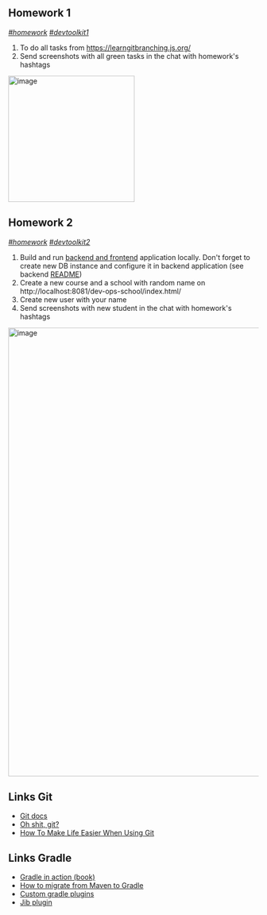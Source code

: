 ## Homework 1
*[#homework]() [#devtoolkit1]()*
1. To do all tasks from https://learngitbranching.js.org/
2. Send screenshots with all green tasks in the chat with homework's hashtags
<img width="254" alt="image" src="https://user-images.githubusercontent.com/10992037/183635754-95427eda-f53f-473f-b518-655b5b731a7b.png">

## Homework 2
*[#homework]() [#devtoolkit2]()*
1. Build and run [backend and frontend](https://github.com/tdevopsschool/course-project) application locally. Don't forget to create new DB instance and configure it in backend application (see backend [README](https://github.com/tdevopsschool/dev-school-app#readme))
2. Create a new course and a school with random name on http://localhost:8081/dev-ops-school/index.html/ 
3. Create new user with your name
3. Send screenshots with new student in the chat with homework's hashtags
<img width="903" alt="image" src="https://user-images.githubusercontent.com/10992037/183700632-1204d394-5f28-4f24-ab72-c95abc5f5c8d.png">


## Links Git
- [Git docs](https://git-scm.com/book/en/v2/Getting-Started-About-Version-Control)
- [Oh shit, git?](https://ohshitgit.com/)
- [How To Make Life Easier When Using Git](https://www.smashingmagazine.com/make-life-easier-when-using-git)

## Links Gradle
- [Gradle in action (book)](https://gradle.org/books/manning-publications-gradle-in-action.pdf)
- [How to migrate from Maven to Gradle](https://docs.gradle.org/current/userguide/migrating_from_maven.html)
- [Custom gradle plugins](https://docs.gradle.org/current/userguide/custom_plugins.html)
- [Jib plugin](https://github.com/GoogleContainerTools/jib/tree/master/jib-gradle-plugin)
